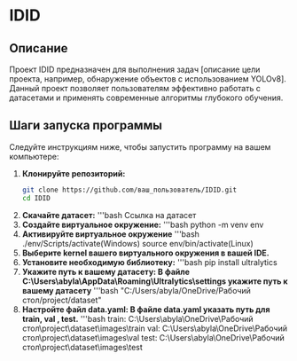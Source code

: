 # IDID

## Описание
Проект IDID предназначен для выполнения задач [описание цели проекта, например, обнаружение объектов с использованием YOLOv8]. Данный проект позволяет пользователям эффективно работать с датасетами и применять современные алгоритмы глубокого обучения.

## Шаги запуска программы
Следуйте инструкциям ниже, чтобы запустить программу на вашем компьютере:

1. **Клонируйте репозиторий:**
   ```bash
   git clone https://github.com/ваш_пользователь/IDID.git
   cd IDID
2. **Скачайте датасет:**
   '''bash
   Ссылка на датасет
4. **Создайте виртуальное окружение:**
   '''bash
   python -m venv env
5. **Активируйте виртуальное окружение**
   '''bash
   ./env/Scripts/activate(Windows)
   source env/bin/activate(Linux)
6. **Выберите kernel вашего виртуального окружения в вашей IDE.**
7. **Установите необходимую библиотеку:**
   '''bash
   pip install ultralytics
8. **Укажите путь к вашему датасету: В файле C:\Users\abyla\AppData\Roaming\Ultralytics\settings укажите путь к вашему датасету**
   '''bash
   "C:/Users/abyla/OneDrive/Рабочий стол/project/dataset"
9. **Настройте файл data.yaml: В файле data.yaml указать путь для train, val , test.**
   '''bash
   train: C:\Users\abyla\OneDrive\Рабочий стол\project\dataset\images\train
   val: C:\Users\abyla\OneDrive\Рабочий стол\project\dataset\images\val
   test: C:\Users\abyla\OneDrive\Рабочий стол\project\dataset\images\test
